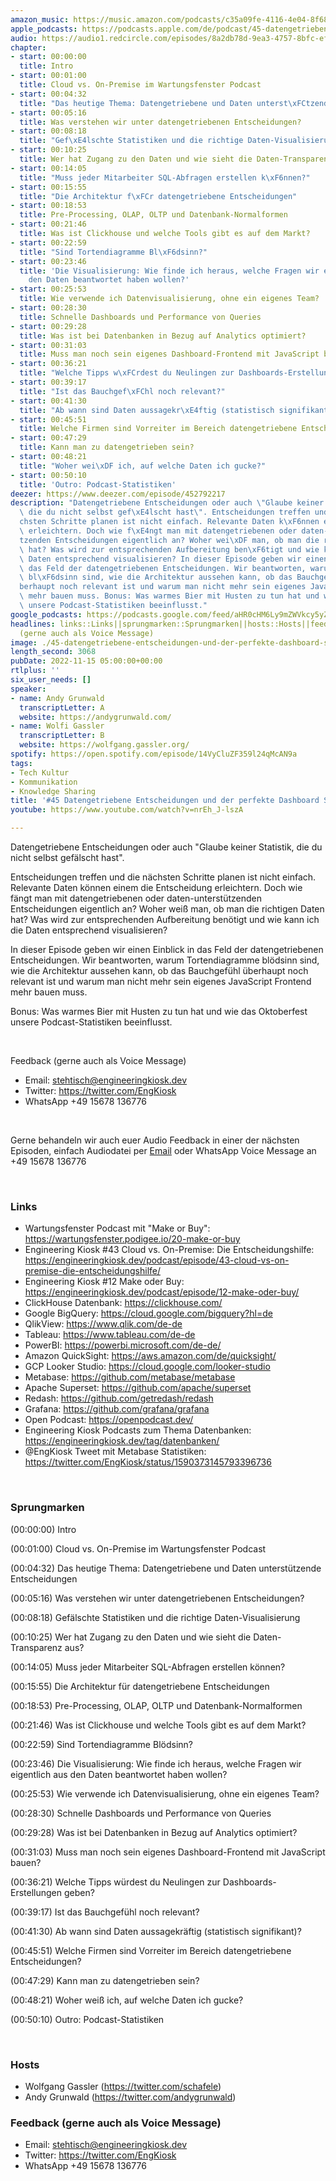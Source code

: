 ```yaml
---
amazon_music: https://music.amazon.com/podcasts/c35a09fe-4116-4e04-8f68-77d61b112e46/episodes/325104f5-cca3-4cda-98ed-06ce6b1bf00f/engineering-kiosk-45-datengetriebene-entscheidungen-und-der-perfekte-dashboard-stack
apple_podcasts: https://podcasts.apple.com/de/podcast/45-datengetriebene-entscheidungen-und-der-perfekte/id1603082924?i=1000586210699
audio: https://audio1.redcircle.com/episodes/8a2db78d-9ea3-4757-8bfc-ef45fd52bf65/stream.mp3
chapter:
- start: 00:00:00
  title: Intro
- start: 00:01:00
  title: Cloud vs. On-Premise im Wartungsfenster Podcast
- start: 00:04:32
  title: "Das heutige Thema: Datengetriebene und Daten unterst\xFCtzende Entscheidungen"
- start: 00:05:16
  title: Was verstehen wir unter datengetriebenen Entscheidungen?
- start: 00:08:18
  title: "Gef\xE4lschte Statistiken und die richtige Daten-Visualisierung"
- start: 00:10:25
  title: Wer hat Zugang zu den Daten und wie sieht die Daten-Transparenz aus?
- start: 00:14:05
  title: "Muss jeder Mitarbeiter SQL-Abfragen erstellen k\xF6nnen?"
- start: 00:15:55
  title: "Die Architektur f\xFCr datengetriebene Entscheidungen"
- start: 00:18:53
  title: Pre-Processing, OLAP, OLTP und Datenbank-Normalformen
- start: 00:21:46
  title: Was ist Clickhouse und welche Tools gibt es auf dem Markt?
- start: 00:22:59
  title: "Sind Tortendiagramme Bl\xF6dsinn?"
- start: 00:23:46
  title: 'Die Visualisierung: Wie finde ich heraus, welche Fragen wir eigentlich aus
    den Daten beantwortet haben wollen?'
- start: 00:25:53
  title: Wie verwende ich Datenvisualisierung, ohne ein eigenes Team?
- start: 00:28:30
  title: Schnelle Dashboards und Performance von Queries
- start: 00:29:28
  title: Was ist bei Datenbanken in Bezug auf Analytics optimiert?
- start: 00:31:03
  title: Muss man noch sein eigenes Dashboard-Frontend mit JavaScript bauen?
- start: 00:36:21
  title: "Welche Tipps w\xFCrdest du Neulingen zur Dashboards-Erstellungen geben?"
- start: 00:39:17
  title: "Ist das Bauchgef\xFChl noch relevant?"
- start: 00:41:30
  title: "Ab wann sind Daten aussagekr\xE4ftig (statistisch signifikant)?"
- start: 00:45:51
  title: Welche Firmen sind Vorreiter im Bereich datengetriebene Entscheidungen?
- start: 00:47:29
  title: Kann man zu datengetrieben sein?
- start: 00:48:21
  title: "Woher wei\xDF ich, auf welche Daten ich gucke?"
- start: 00:50:10
  title: 'Outro: Podcast-Statistiken'
deezer: https://www.deezer.com/episode/452792217
description: "Datengetriebene Entscheidungen oder auch \"Glaube keiner Statistik,\
  \ die du nicht selbst gef\xE4lscht hast\". Entscheidungen treffen und die n\xE4\
  chsten Schritte planen ist nicht einfach. Relevante Daten k\xF6nnen einem die Entscheidung\
  \ erleichtern. Doch wie f\xE4ngt man mit datengetriebenen oder daten-unterst\xFC\
  tzenden Entscheidungen eigentlich an? Woher wei\xDF man, ob man die richtigen Daten\
  \ hat? Was wird zur entsprechenden Aufbereitung ben\xF6tigt und wie kann ich die\
  \ Daten entsprechend visualisieren? In dieser Episode geben wir einen Einblick in\
  \ das Feld der datengetriebenen Entscheidungen. Wir beantworten, warum Tortendiagramme\
  \ bl\xF6dsinn sind, wie die Architektur aussehen kann, ob das Bauchgef\xFChl \xFC\
  berhaupt noch relevant ist und warum man nicht mehr sein eigenes JavaScript Frontend\
  \ mehr bauen muss. Bonus: Was warmes Bier mit Husten zu tun hat und wie das Oktoberfest\
  \ unsere Podcast-Statistiken beeinflusst."
google_podcasts: https://podcasts.google.com/feed/aHR0cHM6Ly9mZWVkcy5yZWRjaXJjbGUuY29tLzBlY2ZkZmQ3LWZkYTEtNGMzZC05NTE1LTQ3NjcyN2Y5ZGY1ZQ/episode/NmYwYjIzYmEtY2E3OS00MDQ0LTk2MjgtMmM0OGQwMjMxMzQw?sa=X&ved=2ahUKEwjH2ZOjyK_7AhVpUDUKHcDDAIMQkfYCegQIARAF
headlines: links::Links||sprungmarken::Sprungmarken||hosts::Hosts||feedback-gerne-auch-als-voice-message::Feedback
  (gerne auch als Voice Message)
image: ./45-datengetriebene-entscheidungen-und-der-perfekte-dashboard-stack.jpg
length_second: 3068
pubDate: 2022-11-15 05:00:00+00:00
rtlplus: ''
six_user_needs: []
speaker:
- name: Andy Grunwald
  transcriptLetter: A
  website: https://andygrunwald.com/
- name: Wolfi Gassler
  transcriptLetter: B
  website: https://wolfgang.gassler.org/
spotify: https://open.spotify.com/episode/14VyCluZF359l24qMcAN9a
tags:
- Tech Kultur
- Kommunikation
- Knowledge Sharing
title: '#45 Datengetriebene Entscheidungen und der perfekte Dashboard Stack'
youtube: https://www.youtube.com/watch?v=nrEh_J-lszA

---
```

<p>Datengetriebene Entscheidungen oder auch &#34;Glaube keiner Statistik, die du nicht selbst gefälscht hast&#34;.</p><p>Entscheidungen treffen und die nächsten Schritte planen ist nicht einfach. Relevante Daten können einem die Entscheidung erleichtern. Doch wie fängt man mit datengetriebenen oder daten-unterstützenden Entscheidungen eigentlich an? Woher weiß man, ob man die richtigen Daten hat? Was wird zur entsprechenden Aufbereitung benötigt und wie kann ich die Daten entsprechend visualisieren?</p><p>In dieser Episode geben wir einen Einblick in das Feld der datengetriebenen Entscheidungen. Wir beantworten, warum Tortendiagramme blödsinn sind, wie die Architektur aussehen kann, ob das Bauchgefühl überhaupt noch relevant ist und warum man nicht mehr sein eigenes JavaScript Frontend mehr bauen muss.</p><p>Bonus: Was warmes Bier mit Husten zu tun hat und wie das Oktoberfest unsere Podcast-Statistiken beeinflusst.</p><p><br></p><p>Feedback (gerne auch als Voice Message)</p><ul><li>Email: <a href="mailto:stehtisch@engineeringkiosk.dev" rel="nofollow">stehtisch@engineeringkiosk.dev</a></li><li>Twitter: <a href="https://twitter.com/EngKiosk" rel="nofollow">https://twitter.com/EngKiosk</a></li><li>WhatsApp +49 15678 136776</li></ul><p><br></p><p>Gerne behandeln wir auch euer Audio Feedback in einer der nächsten Episoden, einfach Audiodatei per <a href="https://engineeringkiosk.dev/kontakt/">Email</a> oder WhatsApp Voice Message an +49 15678 136776</p><p><br></p><h3 id="links">Links</h3><ul><li>Wartungsfenster Podcast mit &#34;Make or Buy&#34;: <a href="https://wartungsfenster.podigee.io/20-make-or-buy" rel="nofollow">https://wartungsfenster.podigee.io/20-make-or-buy</a></li><li>Engineering Kiosk #43 Cloud vs. On-Premise: Die Entscheidungshilfe: <a href="https://engineeringkiosk.dev/podcast/episode/43-cloud-vs-on-premise-die-entscheidungshilfe/">https://engineeringkiosk.dev/podcast/episode/43-cloud-vs-on-premise-die-entscheidungshilfe/</a></li><li>Engineering Kiosk #12 Make oder Buy: <a href="https://engineeringkiosk.dev/podcast/episode/12-make-oder-buy/">https://engineeringkiosk.dev/podcast/episode/12-make-oder-buy/</a></li><li>ClickHouse Datenbank: <a href="https://clickhouse.com/" rel="nofollow">https://clickhouse.com/</a></li><li>Google BigQuery: <a href="https://cloud.google.com/bigquery?hl=de" rel="nofollow">https://cloud.google.com/bigquery?hl=de</a></li><li>QlikView: <a href="https://www.qlik.com/de-de" rel="nofollow">https://www.qlik.com/de-de</a></li><li>Tableau: <a href="https://www.tableau.com/de-de" rel="nofollow">https://www.tableau.com/de-de</a></li><li>PowerBI: <a href="https://powerbi.microsoft.com/de-de/" rel="nofollow">https://powerbi.microsoft.com/de-de/</a></li><li>Amazon QuickSight: <a href="https://aws.amazon.com/de/quicksight/" rel="nofollow">https://aws.amazon.com/de/quicksight/</a></li><li>GCP Looker Studio: <a href="https://cloud.google.com/looker-studio" rel="nofollow">https://cloud.google.com/looker-studio</a></li><li>Metabase: <a href="https://github.com/metabase/metabase" rel="nofollow">https://github.com/metabase/metabase</a></li><li>Apache Superset: <a href="https://github.com/apache/superset" rel="nofollow">https://github.com/apache/superset</a></li><li>Redash: <a href="https://github.com/getredash/redash" rel="nofollow">https://github.com/getredash/redash</a></li><li>Grafana: <a href="https://github.com/grafana/grafana" rel="nofollow">https://github.com/grafana/grafana</a></li><li>Open Podcast: <a href="https://openpodcast.dev/" rel="nofollow">https://openpodcast.dev/</a></li><li>Engineering Kiosk Podcasts zum Thema Datenbanken: <a href="https://engineeringkiosk.dev/tag/datenbanken/">https://engineeringkiosk.dev/tag/datenbanken/</a></li><li>@EngKiosk Tweet mit Metabase Statistiken: <a href="https://twitter.com/EngKiosk/status/1590373145793396736" rel="nofollow">https://twitter.com/EngKiosk/status/1590373145793396736</a></li></ul><p><br></p><h3 id="sprungmarken">Sprungmarken</h3><p>(00:00:00) Intro</p><p>(00:01:00) Cloud vs. On-Premise im Wartungsfenster Podcast</p><p>(00:04:32) Das heutige Thema: Datengetriebene und Daten unterstützende Entscheidungen</p><p>(00:05:16) Was verstehen wir unter datengetriebenen Entscheidungen?</p><p>(00:08:18) Gefälschte Statistiken und die richtige Daten-Visualisierung</p><p>(00:10:25) Wer hat Zugang zu den Daten und wie sieht die Daten-Transparenz aus?</p><p>(00:14:05) Muss jeder Mitarbeiter SQL-Abfragen erstellen können?</p><p>(00:15:55) Die Architektur für datengetriebene Entscheidungen</p><p>(00:18:53) Pre-Processing, OLAP, OLTP und Datenbank-Normalformen</p><p>(00:21:46) Was ist Clickhouse und welche Tools gibt es auf dem Markt?</p><p>(00:22:59) Sind Tortendiagramme Blödsinn?</p><p>(00:23:46) Die Visualisierung: Wie finde ich heraus, welche Fragen wir eigentlich aus den Daten beantwortet haben wollen?</p><p>(00:25:53) Wie verwende ich Datenvisualisierung, ohne ein eigenes Team?</p><p>(00:28:30) Schnelle Dashboards und Performance von Queries</p><p>(00:29:28) Was ist bei Datenbanken in Bezug auf Analytics optimiert?</p><p>(00:31:03) Muss man noch sein eigenes Dashboard-Frontend mit JavaScript bauen?</p><p>(00:36:21) Welche Tipps würdest du Neulingen zur Dashboards-Erstellungen geben?</p><p>(00:39:17) Ist das Bauchgefühl noch relevant?</p><p>(00:41:30) Ab wann sind Daten aussagekräftig (statistisch signifikant)?</p><p>(00:45:51) Welche Firmen sind Vorreiter im Bereich datengetriebene Entscheidungen?</p><p>(00:47:29) Kann man zu datengetrieben sein?</p><p>(00:48:21) Woher weiß ich, auf welche Daten ich gucke?</p><p>(00:50:10) Outro: Podcast-Statistiken</p><p><br></p><h3 id="hosts">Hosts</h3><ul><li>Wolfgang Gassler (<a href="https://twitter.com/schafele" rel="nofollow">https://twitter.com/schafele</a>)</li><li>Andy Grunwald (<a href="https://twitter.com/andygrunwald" rel="nofollow">https://twitter.com/andygrunwald</a>)</li></ul><h3 id="feedback-gerne-auch-als-voice-message">Feedback (gerne auch als Voice Message)</h3><ul><li>Email: <a href="mailto:stehtisch@engineeringkiosk.dev" rel="nofollow">stehtisch@engineeringkiosk.dev</a></li><li>Twitter: <a href="https://twitter.com/EngKiosk" rel="nofollow">https://twitter.com/EngKiosk</a></li><li>WhatsApp +49 15678 136776</li></ul>